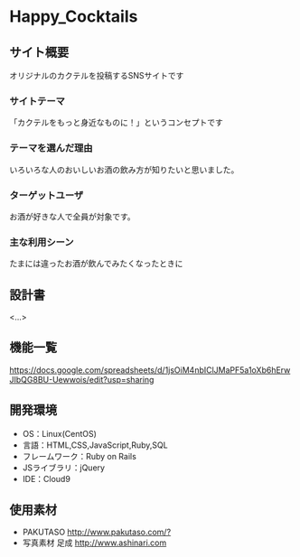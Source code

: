 # Happy_Cocktails

## サイト概要
 オリジナルのカクテルを投稿するSNSサイトです

### サイトテーマ
「カクテルをもっと身近なものに！」というコンセプトです

### テーマを選んだ理由
 いろいろな人のおいしいお酒の飲み方が知りたいと思いました。

### ターゲットユーザ
 お酒が好きな人で全員が対象です。

### 主な利用シーン
 たまには違ったお酒が飲んでみたくなったときに

## 設計書
<...>

## 機能一覧
<https://docs.google.com/spreadsheets/d/1jsOiM4nbIClJMaPF5a1oXb6hErwJIbQG8BU-Uewwois/edit?usp=sharing>

## 開発環境
- OS：Linux(CentOS)
- 言語：HTML,CSS,JavaScript,Ruby,SQL
- フレームワーク：Ruby on Rails
- JSライブラリ：jQuery
- IDE：Cloud9

## 使用素材
- PAKUTASO <http://www.pakutaso.com/?>
- 写真素材 足成 <http://www.ashinari.com>